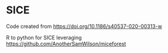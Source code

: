 # SICE
Code created from https://doi.org/10.1186/s40537-020-00313-w

R to python for SICE leveraging https://github.com/AnotherSamWilson/miceforest 
